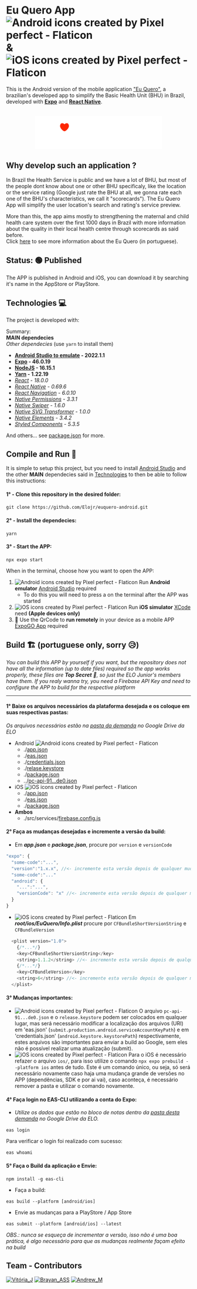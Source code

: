 # Eu Quero App <img style="height: 30px;" src="https://cdn-icons-png.flaticon.com/512/888/888839.png" alt="Android icons created by Pixel perfect - Flaticon"/> & <img style="height: 30px;" src="https://cdn-icons-png.flaticon.com/512/179/179309.png" alt="iOS icons created by Pixel perfect - Flaticon"/>

This is the Android version of the mobile application ["Eu Quero"](https://euquero.ufma.br), a brazilian's developed app to simplify the Basic Health Unit (BHU) in Brazil, developed with **[Expo](https://expo.dev)** and **[React Native](https://reactnative.dev)**.

<p align="center">
  <br>
  <img style="height: 90px;" alt="Eu Quero Logo" src="./assets/images/euquero-logo.png"/>
<p/>

## Why develop such an application ?
In Brazil the Health Service is public and we have a lot of BHU, but most of the people dont know about one or other BHU specificaly, like the location or the service rating (Google just rate the BHU at all, we gonna rate each one of the BHU's characteristics, we call it "scorecards"). The Eu Quero App will simplify the user location's search and rating's service preview. 

More than this, the app aims mostly to strengthening the maternal and child health care system over the first 1000 days in Brazil with more information about the quality in their local health centre through scorecards as said before. <br/>
Click [here](https://euquero.ufma.br) to see more information about the Eu Quero (in portuguese).

## Status: 🟢 Published
The APP is published in Android and iOS, you can download it by searching it's name in the AppStore or PlayStore.

## Technologies 💻
The project is developed with:

Summary: <br>
**MAIN dependecies** <br>
_Other dependecies_ (use ```yarn``` to install them)

* **[Android Studio to emulate](https://developer.android.com/studio) - 2022.1.1**
* **[Expo](https://expo.dev) - 46.0.19**
* **[NodeJS](https://nodejs.org/en/) - 16.15.1**
* **[Yarn](https://yarnpkg.com) - 1.22.19**
* _[React](https://pt-br.reactjs.org) - 18.0.0_
* _[React Native](https://reactnative.dev) - 0.69.6_
* _[React Navigation](https://reactnavigation.org) - 6.0.10_
* _[Native Permissions](https://github.com/zoontek/react-native-permissions) - 3.3.1_
* _[Native Swiper](https://www.npmjs.com/package/react-native-swiper) - 1.6.0_
* _[Native SVG Transformer](https://github.com/kristerkari/react-native-svg-transformer) - 1.0.0_
* _[Native Elements](https://reactnativeelements.com/docs/1.2.0/getting_started) - 3.4.2_
* _[Styled Components](https://styled-components.com/docs/basics) - 5.3.5_

And others... see [package.json](https://github.com/Elojr/euquero-android/blob/master/package.json) for more.

## Compile and Run 🚀
It is simple to setup this project, but you need to install [Android Studio](https://developer.android.com/studio) and the other **MAIN** dependecies said in [Technologies](https://github.com/Elojr/euquero-android#technologies-) to then be able to follow this instructions:
#### 1° - Clone this repository in the desired folder:
```shell
git clone https://github.com/Elojr/euquero-android.git
```
#### 2° - Install the dependecies:
```shell
yarn
```
#### 3° - Start the APP:
```shell
npx expo start
```
When in the terminal, choose how you want to open the APP: <br/>
<ol>
  <li><img style="height: 20px;" src="https://cdn-icons-png.flaticon.com/512/888/888839.png" alt="Android icons created by Pixel perfect - Flaticon"></img> Run <strong>Android emulator</strong> <a href="https://developer.android.com/studio">Android Studio</a> required
    <ul>
      <li>To do this you will need to press a on the terminal after the APP was started</li>
    </ul>
  </li>
  <li><img style="height: 20px;" src="https://cdn-icons-png.flaticon.com/512/179/179309.png" alt="iOS icons created by Pixel perfect - Flaticon"></img> Run <strong>iOS simulator</strong> <a href="https://developer.apple.com/xcode/">XCode</a> need <strong>(Apple devices only)</strong>
  <li>
    📲 Use the QrCode to <strong>run remotely</strong> in your device as a mobile APP <a href="https://expo.dev/client">ExpoGO App</a> required
  </li>
</ol>

## Build 🏗 (portuguese only, sorry 😥)

<em>You can build this APP by yourself if you want, but the repository does not have all the information (up to date files) required so the app works properly, these files are <strong>Top Secret</strong> 📁, so just the ELO Junior's members have them. If you realy wanna try, you need a Firebase API Key and need to configure the APP to build for the respective platform</em>

***

#### 1° Baixe os arquivos necessários da plataforma desejada e os coloque em suas respectivas pastas:
<em>Os arquivos necessários estão na <a href="https://drive.google.com/drive/folders/18Bqf2jlvbuQVDf-RRa67pAkS2-l1WqTm?usp=share_link">pasta da demanda</a> no Google Drive da ELO</em>

<ul>
  <li> Android <img style="height: 16px;" src="https://cdn-icons-png.flaticon.com/512/888/888839.png" alt="Android icons created by Pixel perfect - Flaticon" />
    <ul>
      <li>./<a href="https://drive.google.com/file/d/1sn6QZOmwj97cUx_za9pPymSHAPvhttuJ/view?usp=sharing">app.json</a></li>
      <li>./<a href="https://drive.google.com/file/d/1UHdN7H62iWuWOd61aV7qW9vx-CpH3mgN/view?usp=sharing">eas.json</a></li>
      <li>./<a href="https://drive.google.com/file/d/11BnqhFcpeanKqX9Awp_iJRcZ9vyD9Kri/view?usp=sharing">credentials.json</a></li>
      <li>./<a href="https://drive.google.com/file/d/1CqJaRaKr1wHHSLwEPN_aLEQxmM29BRTa/view?usp=sharing">relase.keystore</a></li>
      <li>./<a href="https://drive.google.com/file/d/1fFWgafjKOohmewJgWxVOyrVNjvcBia5f/view?usp=sharing">package.json</a></li>
      <li>../<a href="https://drive.google.com/file/d/1H44BT7vp8aGmY6uBpz3MSL-mXcQs1m9t/view?usp=sharing">pc-api-91...de0.json</a></li>
    </ul>
  </li>
  <li> iOS <img style="height: 16px;" src="https://cdn-icons-png.flaticon.com/512/179/179309.png" alt="iOS icons created by Pixel perfect - Flaticon"/> 
    <ul>
      <li>./<a href="https://drive.google.com/file/d/1FiZPIFHHlDdCf1FGaW5s-I-8MsDml_kR/view?usp=sharing">app.json</a></li>
      <li>./<a href="https://drive.google.com/file/d/1f2XR1Qz24PrAZ0QOcVgBCxZmS_2Pru_F/view?usp=sharing">eas.json</a></li>
      <li>./<a href="https://drive.google.com/file/d/1CnE6jCpoTtM34nlTIql5kuTDCvRMkaQl/view?usp=sharing">package.json</a></li>
    </ul>
  </li>
  <li> <strong>Ambos</strong>
    <ul>
      <li>./src/services/<a href="https://drive.google.com/file/d/1L3m1lJcXqexWCyiTr8d2sjTX5D2wgImW/view?usp=share_link">firebase.config.js</a></li>
    </ul>
  </li>
</ul>

#### 2° Faça as mudanças desejadas e incremente a versão da build:

* Em <em><strong>app.json</em></strong> e <em><strong>package.json</em></strong>, procure por <code>version</code> e <code>versionCode</code>
```javascript
"expo": {
  "some-code":"...",
  "version":"1.x.x", //<- incremente esta versão depois de qualquer mudança
  "some-code":"..."
  "android": {
    "...":"...",
    "versionCode": "x" //<- incremente esta versão depois de qualquer mudança
  }
}
```
* <img style="height: 20px;" src="https://cdn-icons-png.flaticon.com/512/179/179309.png" alt="iOS icons created by Pixel perfect - Flaticon"/> Em <em><strong>root/ios/EuQuero/Info.plist</strong></em> procure por <code>CFBundleShortVersionString</code> e <code>CFBundleVersion</code>
```javascript
  <plist version="1.0">
    {/*...*/}
    <key>CFBundleShortVersionString</key>
    <string>1.1.2</string> //<- incremente esta versão depois de qualquer mudança
    {/*...*/}
    <key>CFBundleVersion</key>
    <string>6</string> //<- incremente esta versão depois de qualquer mudança
  </plist>
```

#### 3° Mudanças importantes:
* <img style="height: 20px;" src="https://cdn-icons-png.flaticon.com/512/888/888839.png" alt="Android icons created by Pixel perfect - Flaticon" /> O arquivo `pc-api-91...de0.json` e o `release.keystore` podem ser colocados em qualquer lugar, mas será necessário modificar a localização dos arquivos (URI) em 'eas.json' (`submit.production.android.serviceAccountKeyPath`) e em 'credentials.json' (`android.keystore.keystorePath`) respectivamente, estes arquivos são importantes para enviar a build ao Google, sem eles não é possível realizar uma atualização (submit).
* <img style="height: 20px;" src="https://cdn-icons-png.flaticon.com/512/179/179309.png" alt="iOS icons created by Pixel perfect - Flaticon"/> Para o iOS é necessário refazer o arquivo `ios/`, para isso utilize o comando `npx expo prebuild --platform ios` antes de tudo. Este é um comando único, ou seja, só será necessário novamente caso haja uma mudança grande de versões no APP (dependências, SDK e por ai vai), caso aconteça, é necessário remover a pasta e utilizar o comando novamente.

#### 4° Faça login no EAS-CLI utilizando a conta do Expo:
* <em>Utilize os dados que estão no bloco de notas dentro da <a href="https://drive.google.com/drive/folders/18Bqf2jlvbuQVDf-RRa67pAkS2-l1WqTm?usp=share_link">pasta desta demanda</a> no Google Drive da ELO.</em>
```shell
eas login
```
Para verificar o login foi realizado com sucesso:
```
eas whoami
```

#### 5° Faça o Build da aplicação e Envie:
```shell
npm install -g eas-cli
```
* Faça a build:
```shell
eas build --platform [android/ios]
```
* Envie as mudanças para a PlayStore / App Store
```shell
eas submit --platform [android/ios] --latest
```

<em>OBS.: nunca se esqueça de incrementar a versão, isso não é uma boa prática, é algo necessário para que as mudanças realmente façam efeito na build</em>

## Team - Contributors

[![Vitória_J](https://user-images.githubusercontent.com/78929443/171479037-b702cb75-7a8d-4cc6-b534-d20e3576398c.png)](https://github.com/vitoriamj)
[![Brayan_ASS](https://user-images.githubusercontent.com/78929443/171479058-ea7b88f0-b1bf-4bf1-a97e-7bce4d8898d0.png)](https://github.com/BrayanASS)
[![Andrew_M](https://user-images.githubusercontent.com/78929443/171479771-3f76b6c9-8bce-47fc-ac04-0d96bb8efbeb.png)](https://github.com/andrewmvk)
